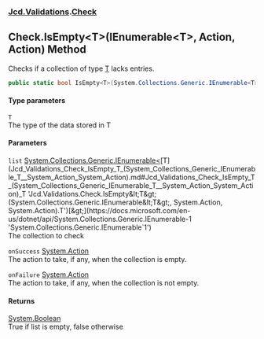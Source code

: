 ### [Jcd.Validations](Jcd_Validations.md 'Jcd.Validations').[Check](Jcd_Validations_Check.md 'Jcd.Validations.Check')
## Check.IsEmpty&lt;T&gt;(IEnumerable&lt;T&gt;, Action, Action) Method
Checks if a collection of type [T](Jcd_Validations_Check_IsEmpty_T_(System_Collections_Generic_IEnumerable_T__System_Action_System_Action).md#Jcd_Validations_Check_IsEmpty_T_(System_Collections_Generic_IEnumerable_T__System_Action_System_Action)_T 'Jcd.Validations.Check.IsEmpty&lt;T&gt;(System.Collections.Generic.IEnumerable&lt;T&gt;, System.Action, System.Action).T') lacks entries.  
```csharp
public static bool IsEmpty<T>(System.Collections.Generic.IEnumerable<T> list, System.Action onSuccess=null, System.Action onFailure=null);
```
#### Type parameters
<a name='Jcd_Validations_Check_IsEmpty_T_(System_Collections_Generic_IEnumerable_T__System_Action_System_Action)_T'></a>
`T`  
The type of the data stored in T
  
#### Parameters
<a name='Jcd_Validations_Check_IsEmpty_T_(System_Collections_Generic_IEnumerable_T__System_Action_System_Action)_list'></a>
`list` [System.Collections.Generic.IEnumerable&lt;](https://docs.microsoft.com/en-us/dotnet/api/System.Collections.Generic.IEnumerable-1 'System.Collections.Generic.IEnumerable`1')[T](Jcd_Validations_Check_IsEmpty_T_(System_Collections_Generic_IEnumerable_T__System_Action_System_Action).md#Jcd_Validations_Check_IsEmpty_T_(System_Collections_Generic_IEnumerable_T__System_Action_System_Action)_T 'Jcd.Validations.Check.IsEmpty&lt;T&gt;(System.Collections.Generic.IEnumerable&lt;T&gt;, System.Action, System.Action).T')[&gt;](https://docs.microsoft.com/en-us/dotnet/api/System.Collections.Generic.IEnumerable-1 'System.Collections.Generic.IEnumerable`1')  
The collection to check
  
<a name='Jcd_Validations_Check_IsEmpty_T_(System_Collections_Generic_IEnumerable_T__System_Action_System_Action)_onSuccess'></a>
`onSuccess` [System.Action](https://docs.microsoft.com/en-us/dotnet/api/System.Action 'System.Action')  
The action to take, if any, when the collection is empty.
  
<a name='Jcd_Validations_Check_IsEmpty_T_(System_Collections_Generic_IEnumerable_T__System_Action_System_Action)_onFailure'></a>
`onFailure` [System.Action](https://docs.microsoft.com/en-us/dotnet/api/System.Action 'System.Action')  
The action to take, if any, when the collection is not empty.
  
#### Returns
[System.Boolean](https://docs.microsoft.com/en-us/dotnet/api/System.Boolean 'System.Boolean')  
True if list is empty, false otherwise
